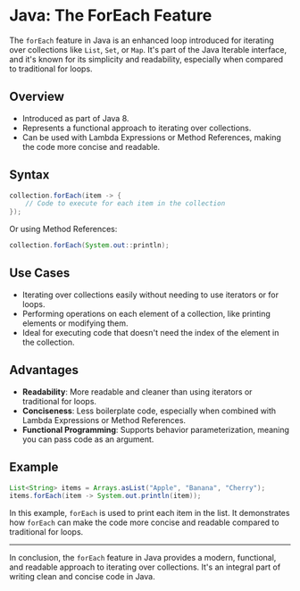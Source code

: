 
# Java: The ForEach Feature

The `forEach` feature in Java is an enhanced loop introduced for iterating over collections like `List`, `Set`, or `Map`. It's part of the Java Iterable interface, and it's known for its simplicity and readability, especially when compared to traditional for loops.

## Overview

- Introduced as part of Java 8.
- Represents a functional approach to iterating over collections.
- Can be used with Lambda Expressions or Method References, making the code more concise and readable.

## Syntax

```java
collection.forEach(item -> {
    // Code to execute for each item in the collection
});
```

Or using Method References:

```java
collection.forEach(System.out::println);
```

## Use Cases

- Iterating over collections easily without needing to use iterators or for loops.
- Performing operations on each element of a collection, like printing elements or modifying them.
- Ideal for executing code that doesn't need the index of the element in the collection.

## Advantages

- **Readability**: More readable and cleaner than using iterators or traditional for loops.
- **Conciseness**: Less boilerplate code, especially when combined with Lambda Expressions or Method References.
- **Functional Programming**: Supports behavior parameterization, meaning you can pass code as an argument.

## Example

```java
List<String> items = Arrays.asList("Apple", "Banana", "Cherry");
items.forEach(item -> System.out.println(item));
```

In this example, `forEach` is used to print each item in the list. It demonstrates how `forEach` can make the code more concise and readable compared to traditional for loops.

---

In conclusion, the `forEach` feature in Java provides a modern, functional, and readable approach to iterating over collections. It's an integral part of writing clean and concise code in Java.